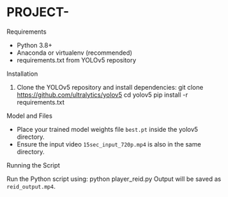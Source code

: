 # PROJECT-
Requirements

- Python 3.8+
- Anaconda or virtualenv (recommended)
- requirements.txt from YOLOv5 repository

Installation

1. Clone the YOLOv5 repository and install dependencies:
    git clone https://github.com/ultralytics/yolov5
    cd yolov5
    pip install -r requirements.txt

Model and Files

- Place your trained model weights file `best.pt` inside the yolov5 directory.
- Ensure the input video `15sec_input_720p.mp4` is also in the same directory.

Running the Script

Run the Python script using:
    python player_reid.py
Output will be saved as `reid_output.mp4`.

